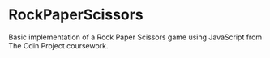 # RockPaperScissors

Basic implementation of a Rock Paper Scissors game using JavaScript from The Odin Project coursework.
